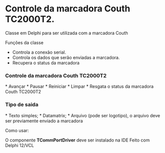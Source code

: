 # Controle da marcadora Couth TC2000T2.

Classe em Delphi para ser utilizada com a marcadora Couth

Funções da classe
* Controla a conexão serial.
* Controla os dados que serão enviadas a marcadora.
* Recupera o status da marcadora

<h3>Controle da marcadora Couth TC2000T2</h3>
* Avançar
* Pausar
* Reiniciar
* Limpar
* Resgata o status da marcadora Couth TC2000T2

<h3>Tipo de saida</h3>
* Texto simples;
* Datamatrix;
* Arquivo (pode ser logotipo), o arquivo deve ser previamente enviado a marcadora


Como usar:



O componente <b>TCommPortDriver</b> deve ser instalado na IDE
Feito com Delphi 12/VCL
